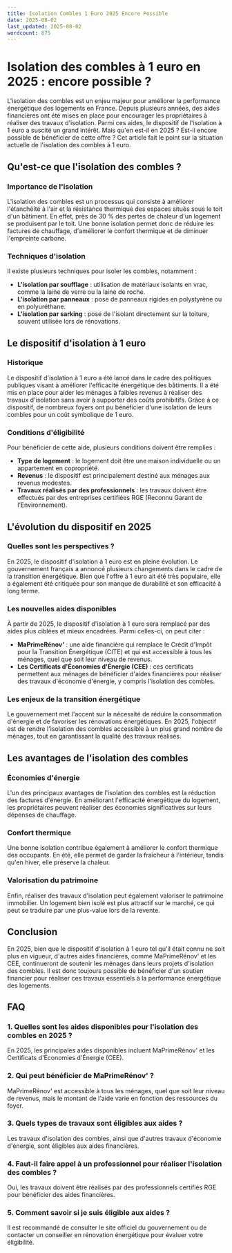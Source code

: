 ```yaml
---
title: Isolation Combles 1 Euro 2025 Encore Possible
date: 2025-08-02
last_updated: 2025-08-02
wordcount: 875
---
```


# Isolation des combles à 1 euro en 2025 : encore possible ?

L'isolation des combles est un enjeu majeur pour améliorer la performance énergétique des logements en France. Depuis plusieurs années, des aides financières ont été mises en place pour encourager les propriétaires à réaliser des travaux d'isolation. Parmi ces aides, le dispositif de l'isolation à 1 euro a suscité un grand intérêt. Mais qu'en est-il en 2025 ? Est-il encore possible de bénéficier de cette offre ? Cet article fait le point sur la situation actuelle de l'isolation des combles à 1 euro.

## Qu'est-ce que l'isolation des combles ?

### Importance de l'isolation

L'isolation des combles est un processus qui consiste à améliorer l'étanchéité à l'air et la résistance thermique des espaces situés sous le toit d'un bâtiment. En effet, près de 30 % des pertes de chaleur d'un logement se produisent par le toit. Une bonne isolation permet donc de réduire les factures de chauffage, d'améliorer le confort thermique et de diminuer l'empreinte carbone.

### Techniques d'isolation

Il existe plusieurs techniques pour isoler les combles, notamment :

- **L'isolation par soufflage** : utilisation de matériaux isolants en vrac, comme la laine de verre ou la laine de roche.
- **L'isolation par panneaux** : pose de panneaux rigides en polystyrène ou en polyuréthane.
- **L'isolation par sarking** : pose de l'isolant directement sur la toiture, souvent utilisée lors de rénovations.

## Le dispositif d'isolation à 1 euro

### Historique

Le dispositif d'isolation à 1 euro a été lancé dans le cadre des politiques publiques visant à améliorer l'efficacité énergétique des bâtiments. Il a été mis en place pour aider les ménages à faibles revenus à réaliser des travaux d'isolation sans avoir à supporter des coûts prohibitifs. Grâce à ce dispositif, de nombreux foyers ont pu bénéficier d'une isolation de leurs combles pour un coût symbolique de 1 euro.

### Conditions d'éligibilité

Pour bénéficier de cette aide, plusieurs conditions doivent être remplies :

- **Type de logement** : le logement doit être une maison individuelle ou un appartement en copropriété.
- **Revenus** : le dispositif est principalement destiné aux ménages aux revenus modestes.
- **Travaux réalisés par des professionnels** : les travaux doivent être effectués par des entreprises certifiées RGE (Reconnu Garant de l’Environnement).

## L'évolution du dispositif en 2025

### Quelles sont les perspectives ?

En 2025, le dispositif d'isolation à 1 euro est en pleine évolution. Le gouvernement français a annoncé plusieurs changements dans le cadre de la transition énergétique. Bien que l'offre à 1 euro ait été très populaire, elle a également été critiquée pour son manque de durabilité et son efficacité à long terme.

### Les nouvelles aides disponibles

À partir de 2025, le dispositif d'isolation à 1 euro sera remplacé par des aides plus ciblées et mieux encadrées. Parmi celles-ci, on peut citer :

- **MaPrimeRénov'** : une aide financière qui remplace le Crédit d'Impôt pour la Transition Énergétique (CITE) et qui est accessible à tous les ménages, quel que soit leur niveau de revenus.
- **Les Certificats d'Économies d'Énergie (CEE)** : ces certificats permettent aux ménages de bénéficier d'aides financières pour réaliser des travaux d'économie d'énergie, y compris l'isolation des combles.

### Les enjeux de la transition énergétique

Le gouvernement met l'accent sur la nécessité de réduire la consommation d'énergie et de favoriser les rénovations énergétiques. En 2025, l'objectif est de rendre l'isolation des combles accessible à un plus grand nombre de ménages, tout en garantissant la qualité des travaux réalisés.

## Les avantages de l'isolation des combles

### Économies d'énergie

L'un des principaux avantages de l'isolation des combles est la réduction des factures d'énergie. En améliorant l'efficacité énergétique du logement, les propriétaires peuvent réaliser des économies significatives sur leurs dépenses de chauffage.

### Confort thermique

Une bonne isolation contribue également à améliorer le confort thermique des occupants. En été, elle permet de garder la fraîcheur à l'intérieur, tandis qu'en hiver, elle préserve la chaleur.

### Valorisation du patrimoine

Enfin, réaliser des travaux d'isolation peut également valoriser le patrimoine immobilier. Un logement bien isolé est plus attractif sur le marché, ce qui peut se traduire par une plus-value lors de la revente.

## Conclusion

En 2025, bien que le dispositif d'isolation à 1 euro tel qu'il était connu ne soit plus en vigueur, d'autres aides financières, comme MaPrimeRénov' et les CEE, continueront de soutenir les ménages dans leurs projets d'isolation des combles. Il est donc toujours possible de bénéficier d'un soutien financier pour réaliser ces travaux essentiels à la performance énergétique des logements.

## FAQ

### 1. Quelles sont les aides disponibles pour l'isolation des combles en 2025 ?

En 2025, les principales aides disponibles incluent MaPrimeRénov' et les Certificats d'Économies d'Énergie (CEE).

### 2. Qui peut bénéficier de MaPrimeRénov' ?

MaPrimeRénov' est accessible à tous les ménages, quel que soit leur niveau de revenus, mais le montant de l'aide varie en fonction des ressources du foyer.

### 3. Quels types de travaux sont éligibles aux aides ?

Les travaux d'isolation des combles, ainsi que d'autres travaux d'économie d'énergie, sont éligibles aux aides financières.

### 4. Faut-il faire appel à un professionnel pour réaliser l'isolation des combles ?

Oui, les travaux doivent être réalisés par des professionnels certifiés RGE pour bénéficier des aides financières.

### 5. Comment savoir si je suis éligible aux aides ?

Il est recommandé de consulter le site officiel du gouvernement ou de contacter un conseiller en rénovation énergétique pour évaluer votre éligibilité.